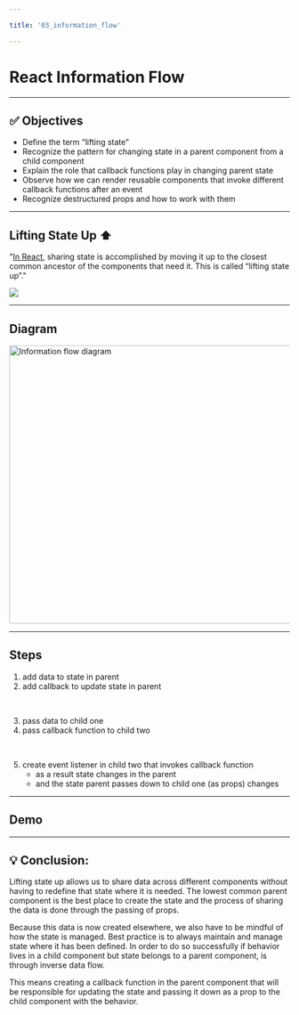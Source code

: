 ```yaml
---

title: '03_information_flow'

---
```


# React Information Flow

---

## ✅ Objectives 

- Define the term “lifting state”
- Recognize the pattern for changing state in a parent component from a child component
- Explain the role that callback functions play in changing parent state
- Observe how we can render reusable components that invoke different callback functions after an event
- Recognize destructured props and how to work with them

---

## Lifting State Up ⬆️ 


"[In React](https://reactjs.org/docs/lifting-state-up.html), sharing state is accomplished by moving it up to the closest common ancestor of the components that need it. This is called “lifting state up”."

<img src="https://learn.meritacademy.tech/assets/images/reactjs/01-data-flow-react.png">


---

## Diagram 

<img src="https://res.cloudinary.com/dnocv6uwb/image/upload/v1645814361/react-inverse-data-flow-diagram_zpunjn.png" alt="Information flow diagram" height="500" width="700">

---

## Steps

1. add data to state in parent
2. add callback to update state in parent
<br />

3. pass data to child one
4. pass callback function to child two
<br />

5. create event listener in child two that invokes callback function
    - as a result state changes in the parent
    - and the state parent passes down to child one (as props) changes

---

## Demo

---

## 💡 Conclusion: 

Lifting state up allows us to share data across different components without having to redefine that state where it is needed. The lowest common parent component is the best place to create the state and the process of sharing the data is done through the passing of props.

Because this data is now created elsewhere, we also have to be mindful of how the state is managed. Best practice is to always maintain and manage state where it has been defined. In order to do so successfully if behavior lives in a child component but state belongs to a parent component, is through inverse data flow. 

This means creating a callback function in the parent component that will be responsible for updating the state and passing it down as a prop to the child component with the behavior.